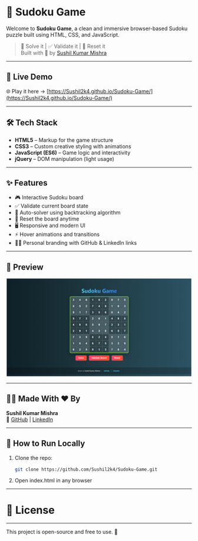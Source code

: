 # 🧠 Sudoku Game

Welcome to **Sudoku Game**, a clean and immersive browser-based Sudoku puzzle built using HTML, CSS, and JavaScript.

> 🎯 Solve it | ✅ Validate it | 🔄 Reset it  
> Built with 💙 by [Sushil Kumar Mishra](https://www.linkedin.com/in/sushil2k4/)

---

## 🚀 Live Demo

🌐 Play it here → [https://Sushil2k4.github.io/Sudoku-Game/](https://Sushil2k4.github.io/Sudoku-Game/)

---

## 🛠️ Tech Stack

- **HTML5** – Markup for the game structure
- **CSS3** – Custom creative styling with animations
- **JavaScript (ES6)** – Game logic and interactivity
- **jQuery** – DOM manipulation (light usage)

---

## ✨ Features

- 🎮 Interactive Sudoku board
- ✅ Validate current board state
- 🤖 Auto-solver using backtracking algorithm
- 🔄 Reset the board anytime
- 🖥️ Responsive and modern UI
- ⚡ Hover animations and transitions
- 👨‍💻 Personal branding with GitHub & LinkedIn links

---

## 📸 Preview

![Sudoku Game Screenshot](https://github.com/Sushil2k4/Sudoku-Game/blob/master/Screenshot%202025-04-20%20173057.png)



---

## 🧑‍💻 Made With ❤️ By

**Sushil Kumar Mishra**  
🔗 [GitHub](https://github.com/Sushil2k4) | [LinkedIn](https://www.linkedin.com/in/sushil2k4/)

---

## 📂 How to Run Locally

1. Clone the repo:
   ```bash
   git clone https://github.com/Sushil2k4/Sudoku-Game.git

2. Open index.html in any browser

---

# 📜 License
---
This project is open-source and free to use. 🚀
